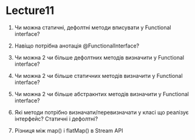 # Lecture11
1. Чи можна  статичні, дефолтні методи вписувати у Functional interface? 

2. Навіщо потрібна анотація @FunctionalInterface?

3. Чи можна 2 чи більше дефолтних методів визначити у Functional interface?

4. Чи можна 2 чи більше статичних методів визначити у Functional interface?

5. Чи можна 2 чи більше абстракнтих методів визначити у Functional interface?

6. Які методи потрібно визначати/перевизначати у класі що реалізує інтерфейс? Статичні і дефолтні?

7. Різниця між map() i flatMap() в Stream API
